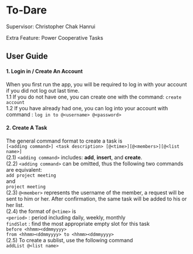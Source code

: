 To-Dare
===================


Supervisor: 	Christopher Chak Hanrui

Extra Feature: 	Power Cooperative Tasks



User Guide
-------------

#### 1. Login in / Create An Account
When you first run the app, you will be required to log in with your account if you did not log out last time.  
1.1 If you do not have one, you can create one with the command: 
```create account```  
1.2 If you have already had one, you can log into your account with command :
```log in to @<username> @<password>```  




#### 2. Create A Task

The general command format to create a task is<br />
```[<adding command>] <task description> [@<time>][@<members>][@<list name>]```<br />
(2.1) 	```<adding command>``` includes: **add**, **insert**, and **create**.<br />
(2.2) 	```<adding command>``` can be omitted, thus the following two commands are equivalent:<br />
```add project meeting```<br />
and<br />
```project meeting```<br />
(2.3) 	```@<member>``` represents the username of the member, a request will be sent to him or her. After confirmation, the same task will be added to his or her list.<br />
(2.4) 	the format of ```@<time>``` is<br />
	```<period>```	: period including daily, weekly, monthly<br />
	```findSlot```	: find the most appropriate empty slot for this task<br />
	```before <hhmm><ddmmyyyy>```<br />
	```from <hhmm><ddmmyyyy> to <hhmm><ddmmyyyy>```<br />
(2.5) 	To create a sublist, use the following command<br />
	```addList @<list name>```<br />

